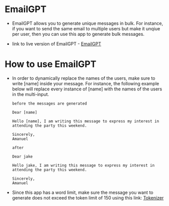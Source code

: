 # EmailGPT

- EmailGPT allows you to generate unique messages in bulk. For instance,
  if you want to send the same email to multiple users but make it unqiue per user, then you can use this app to generate bulk messages.

- link to live version of EmailGPT - [EmailGPT](https://email-gpt-amanuela97.vercel.app/)

# How to use EmailGPT

- In order to dynamically replace the names of the users, make sure to write [name] inside your message. For instance, the following example below will replace every instance of [name] with the names of the users in the multi-input.

  <code>before the messages are generated</code>

  ```
  Dear [name]

  Hello [name], I am writing this message to express my interest in attending the party this weekend.

  Sincerely,
  Amanuel

  ```

  <code>after</code>

  ```
  Dear jake

  Hello jake, I am writing this message to express my interest in attending the party this weekend.

  Sincerely,
  Amanuel

  ```

- Since this app has a word limit, make sure the message you want to generate does not exceed the token limit of 150 using this link: [Tokenizer](https://platform.openai.com/tokenizer)
